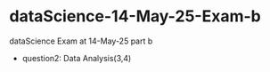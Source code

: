 # dataScience-14-May-25-Exam-b
dataScience Exam at 14-May-25 part b
* question2: Data Analysis(3,4) 